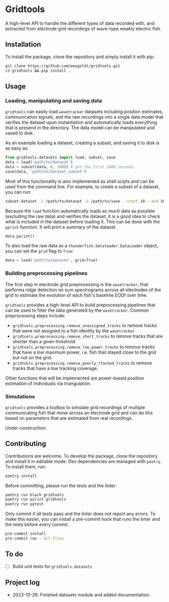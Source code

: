 # Gridtools 

A high-level API to handle the different types of data recorded with, and extracted from electrode grid recordings of wave-type weakly electric fish.

## Installation

To install the package, clone the repository and simply install it with pip:

```bash
git clone https://github.com/weygoldt/gridtools.git
cd gridtools && pip install .
```

## Usage

### Loading, manipulating and saving data

`gridtools` can easily load `wavetracker` datasets including 
position estimates, communication signals, and the raw recordings 
into a single data model that verifies the dataset upon instantiation and automatically loads everything that is presend in the directory. The data model can be manipulated and saved to disk.

As an example loading a dataset, creating a subset, and saving it to disk is as easy as:

```python
from gridtools.datasets import load, subset, save
data = load('path/to/dataset')
data = subset(data, 0, 1000) # get the first 1000 seconds
save(data, 'path/to/dataset_subset')
```

Most of this functionality is also implemented as shell scipts and can 
be used from the command line. For example, to create a subset of a dataset,
you can run:

```bash
subset-dataset -i /path/to/dataset -o /path/to/save --start 10 --end 20
```

Because the `load` function automatically loads as much data as possible (excluding the raw data) and verifies the dataset, it is a good idea to check what is included in the dataset before loading it. This can be done with the `pprint` function. It will print a summary of the dataset.

```python
data.pprint()
```
To also load the raw data as a `thunderfish.dataloader.DataLoader` object, you can set the `grid` flag to `True`:

```python
data = load('path/to/dataset', grid=True)
```

### Building preprocessing pipelines

The first step in electrode grid preprocessing is the `wavetracker`, that 
performs ridge detection on sum spectrograms across all electrodes of the grid
to estimate the evolution of each fish's baseline EODf over time. 

`gridtools` provides a high-level API to build preprocessing pipelines that
can be used to filter the data generated by the `wavetracker`. Common preprocessing
steps include:

- `gridtools.preprocessing.remove_unassigned_tracks` to remove tracks that were not assigned to a fish identity by the `wavetracker`
- `gridtools.preprocessing.remove_short_tracks` to remove tracks that are shorter than a given threshold
- `gridtools.preprocessing.remove_low_power_tracks` to remove tracks that have a low maximum power, i.e. fish that stayed close to the grid but not on the grid.
- `gridtools.preprocessing.remove_poorly_rtacked_tracks` to remove tracks that have a low tracking coverage.

Other functions that will be implemented are power-based position estimation
of individuals via triangulation.

### Simulations

`gridtools` provides a toolbox to simulate grid recordings of 
multiple communicating fish that move across an electrode grid
and can do this based on parameters that are estimated from real
recordings.

Under construction.

## Contributing

Contributions are welcome. To develop the package, clone the repository and install it in editable mode. Dev dependencies are managed with `poetry`. To install them, run:

```bash
poetry install
```
Before committing, please run the tests and the linter:

```bash
poetry run black gridtools
poetry run pylint gridtools
poetry run pytest
```
Only commit if all tests pass and the linter does not report any errors. To make this easier, you can install a pre-commit hook that runs the linter and the tests before every commit:

```bash
pre-commit install
pre-commit run --all-files
```
## To do

- [ ] Build unit tests for `gridtools.datasets`


## Project log 

- 2023-10-26: Finished datasets module and added documentation.